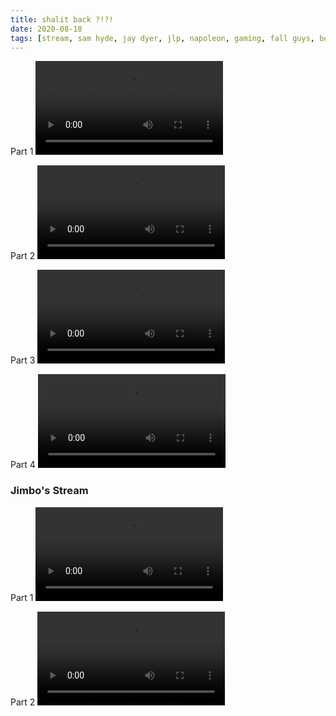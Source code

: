 ```yaml
---
title: shalit back ?!?!
date: 2020-08-18
tags: [stream, sam hyde, jay dyer, jlp, napoleon, gaming, fall guys, borderlands 2, jimbo, among us, beardson, documentary, christianity]
---
```

Part 1
<video class="js-player" playsinline controls data-poster="https://archive.org/download/shalit_archive/shalit_archive.thumbs/shalit%20back%20%21%21-v714255724_008808.jpg">
  <source src="https://archive.org/download/shalit_archive/shalit%20back%20%21%21-v714255724.mp4" type="video/mp4" size="1080">
  <source src="https://archive.org/download/shalit_archive/Shalit/360P/shalit%20back%20%21%21-v714255724.mp4_360.mp4" type="video/mp4" size="360">
</video>

Part 2
<video class="js-player" playsinline controls data-poster="https://archive.org/download/shalit_archive/shalit_archive.thumbs/shalit%20back%20%21%21-v713847846_000001.jpg">
  <source src="https://archive.org/download/shalit_archive/shalit%20back%20%21%21-v713847846.mp4" type="video/mp4" size="1080">
  <source src="https://archive.org/download/shalit_archive/Shalit/360P/shalit%20back%20%21%21-v713847846.mp4_360.mp4" type="video/mp4" size="360">
</video>

Part 3
<video class="js-player" playsinline controls data-poster="https://archive.org/download/shalit_archive/shalit_archive.thumbs/Shalit/shalit%20back%20%21%21-v713846802_000001.jpg">
  <source src="https://archive.org/download/shalit_archive/Shalit/shalit%20back%20%21%21-v713846802.mp4" type="video/mp4" size="1080">
  <source src="https://archive.org/download/shalit_archive/Shalit/360P/shalit%20back%20%21%21-v713846802.mp4_360.mp4" type="video/mp4" size="360">
</video>

Part 4
<video class="js-player" playsinline controls data-poster="https://archive.org/download/shalit_archive/shalit_archive.thumbs/shalit%20back%20%21%21-v713794817_007665.jpg">
  <source src="https://archive.org/download/shalit_archive/shalit%20back%20%21%21-v713794817.mp4" type="video/mp4" size="1080">
  <source src="https://archive.org/download/shalit_archive/Shalit/360P/shalit%20back%20%21%21-v713794817.mp4_360.mp4" type="video/mp4" size="360">
</video>

### Jimbo's Stream
Part 1
<video class="js-player" playsinline controls>
  <source src="https://archive.org/download/shalit_archive/Borderlands%202%20w_%20Shal%20Pal%202020-09-18%2008_37.mp4" type="video/mp4" size="1080">
</video>

Part 2
<video class="js-player" playsinline controls>
  <source src="https://archive.org/download/shalit_archive/Borderlands%202%20w_%20Shal%20Pal%202020-09-18%2008_48.mp4" type="video/mp4" size="1080">
</video>

